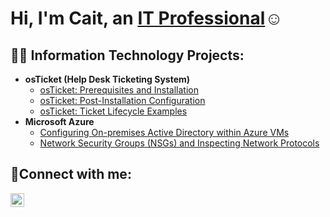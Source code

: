 <h1>Hi, I'm Cait, an <a href="https://www.linkedin.com/in/cait-cruz-693474287/">IT Professional</a>☺</h1>

<h2>👨‍💻 Information Technology Projects:</h2>

- <b>osTicket (Help Desk Ticketing System)</b>
  - [osTicket: Prerequisites and Installation](https://github.com/cait-cruz/osticket-prereqs)
  - [osTicket: Post-Installation Configuration](https://github.com/cait-cruz/post-install-config)
  - [osTicket: Ticket Lifecycle Examples](https://github.com/cait-cruz/ticket-lifecycle)
- <b>Microsoft Azure</b>
  - [Configuring On-premises Active Directory within Azure VMs](https://github.com/cait-cruz/configure-ad)
  - [Network Security Groups (NSGs) and Inspecting Network Protocols](https://github.com/cait-cruz/azure-network-protocols)

<h2>🤳Connect with me:</h2>

[<img align="left" alt="Cait | LinkedIn" width="22px" src="https://cdn.jsdelivr.net/npm/simple-icons@v3/icons/linkedin.svg" />][linkedin]

[twitter]: https://twitter.com/Josh
[instagram]: https://www.instagram.com/Josh
[linkedin]: https://linkedin.com/in/Josh
